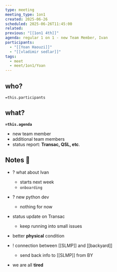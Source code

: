```yaml
---
type: meeting
meeting_type: 1on1
created: 2025-06-26
scheduled: 2025-06-26T11:45:00
related:
previous: "[[1on1 4th]]"
agenda: regular 1 on 1 - new Team Member, Ivan
participants:
  - "[[Yoan Haouzi]]"
  - "[[vladimir sedlar]]"
tags:
  - meet
  - meet/1on1/Yoan
---
```


## who?

`=this.participants`

## what?

**`=this.agenda`**

- new team member
- additional team members
- status report: **Transac, QSL, etc**.

## Notes 📔

- ? what about Ivan
	- starts next week
	- `onboarding`
- ? new python dev
	- nothing for now
- status update on Transac
	- keep running into small issues
- better **physical** condition

- ! connection between [[SLMP]] and [[backyard]]
	- send back info to [[SLMP]] from BY

- we are all **tired**